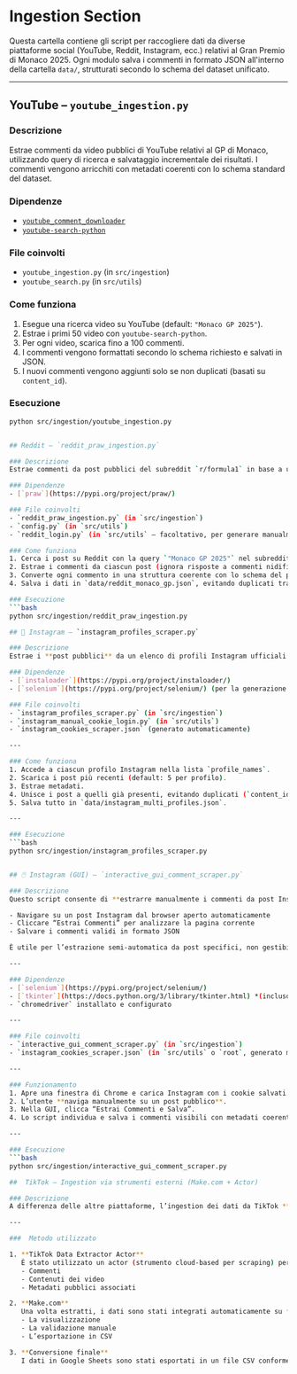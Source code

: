 # Ingestion Section

Questa cartella contiene gli script per raccogliere dati da diverse piattaforme social (YouTube, Reddit, Instagram, ecc.) relativi al Gran Premio di Monaco 2025. Ogni modulo salva i commenti in formato JSON all'interno della cartella `data/`, strutturati secondo lo schema del dataset unificato.

---

##  YouTube – `youtube_ingestion.py`

### Descrizione
Estrae commenti da video pubblici di YouTube relativi al GP di Monaco, utilizzando query di ricerca e salvataggio incrementale dei risultati. I commenti vengono arricchiti con metadati coerenti con lo schema standard del dataset.

### Dipendenze
- [`youtube_comment_downloader`](https://pypi.org/project/youtube-comment-downloader/)
- [`youtube-search-python`](https://pypi.org/project/youtube-search-python/)

### File coinvolti
- `youtube_ingestion.py` (in `src/ingestion`)
- `youtube_search.py` (in `src/utils`)

### Come funziona
1. Esegue una ricerca video su YouTube (default: `"Monaco GP 2025"`).
2. Estrae i primi 50 video con `youtube-search-python`.
3. Per ogni video, scarica fino a 100 commenti.
4. I commenti vengono formattati secondo lo schema richiesto e salvati in JSON.
5. I nuovi commenti vengono aggiunti solo se non duplicati (basati su `content_id`).

### Esecuzione
```bash
python src/ingestion/youtube_ingestion.py


## Reddit – `reddit_praw_ingestion.py`

### Descrizione
Estrae commenti da post pubblici del subreddit `r/formula1` in base a una query di ricerca, utilizzando le API ufficiali di Reddit via `PRAW`. I commenti vengono salvati in formato JSON, conformi allo schema del dataset.

### Dipendenze
- [`praw`](https://pypi.org/project/praw/)

### File coinvolti
- `reddit_praw_ingestion.py` (in `src/ingestion`)
- `config.py` (in `src/utils`)
- `reddit_login.py` (in `src/utils` – facoltativo, per generare manualmente il refresh token)

### Come funziona
1. Cerca i post su Reddit con la query `"Monaco GP 2025"` nel subreddit `r/formula1`.
2. Estrae i commenti da ciascun post (ignora risposte a commenti nidificati).
3. Converte ogni commento in una struttura coerente con lo schema del progetto.
4. Salva i dati in `data/reddit_monaco_gp.json`, evitando duplicati tramite `content_id`.

### Esecuzione
```bash
python src/ingestion/reddit_praw_ingestion.py

## 📸 Instagram – `instagram_profiles_scraper.py`

### Descrizione
Estrae i **post pubblici** da un elenco di profili Instagram ufficiali (es. `@f1`, `@scuderiaferrari`, ecc.) tramite la libreria `instaloader`, utilizzando un file di cookie precedentemente salvato per bypassare il login interattivo. I post vengono formattati secondo lo schema del dataset e salvati in formato JSON.

### Dipendenze
- [`instaloader`](https://pypi.org/project/instaloader/)
- [`selenium`](https://pypi.org/project/selenium/) (per la generazione dei cookie)

### File coinvolti
- `instagram_profiles_scraper.py` (in `src/ingestion`)
- `instagram_manual_cookie_login.py` (in `src/utils`)
- `instagram_cookies_scraper.json` (generato automaticamente)

---

### Come funziona
1. Accede a ciascun profilo Instagram nella lista `profile_names`.
2. Scarica i post più recenti (default: 5 per profilo).
3. Estrae metadati.
4. Unisce i post a quelli già presenti, evitando duplicati (`content_id`).
5. Salva tutto in `data/instagram_multi_profiles.json`.

---

### Esecuzione
```bash
python src/ingestion/instagram_profiles_scraper.py


## 🖱️ Instagram (GUI) – `interactive_gui_comment_scraper.py`

### Descrizione
Questo script consente di **estrarre manualmente i commenti da post Instagram** visitati tramite browser. Dopo aver caricato i cookie utente per accedere a Instagram, l’interfaccia GUI ti permette di:

- Navigare su un post Instagram dal browser aperto automaticamente
- Cliccare “Estrai Commenti” per analizzare la pagina corrente
- Salvare i commenti validi in formato JSON

È utile per l’estrazione semi-automatica da post specifici, non gestibili via API o `instaloader`.

---

### Dipendenze
- [`selenium`](https://pypi.org/project/selenium/)
- [`tkinter`](https://docs.python.org/3/library/tkinter.html) *(incluso in Python standard)*
- `chromedriver` installato e configurato

---

### File coinvolti
- `interactive_gui_comment_scraper.py` (in `src/ingestion`)
- `instagram_cookies_scraper.json` (in `src/utils` o `root`, generato manualmente)

---

### Funzionamento
1. Apre una finestra di Chrome e carica Instagram con i cookie salvati.
2. L’utente **naviga manualmente su un post pubblico**.
3. Nella GUI, clicca “Estrai Commenti e Salva”.
4. Lo script individua e salva i commenti visibili con metadati coerenti con il dataset.

---

### Esecuzione
```bash
python src/ingestion/interactive_gui_comment_scraper.py

##  TikTok – Ingestion via strumenti esterni (Make.com + Actor)

### Descrizione
A differenza delle altre piattaforme, l’ingestion dei dati da TikTok **non è avvenuta tramite script Python**, ma sfruttando servizi esterni per uno scraping affidabile ed efficiente. Questo approccio ha permesso di superare le limitazioni tecniche imposte da TikTok alle API pubbliche.

---

###  Metodo utilizzato

1. **TikTok Data Extractor Actor**  
   È stato utilizzato un actor (strumento cloud-based per scraping) per estrarre:
   - Commenti
   - Contenuti dei video
   - Metadati pubblici associati

2. **Make.com**  
   Una volta estratti, i dati sono stati integrati automaticamente su **Google Sheets** usando Make (ex Integromat), per facilitarne:
   - La visualizzazione
   - La validazione manuale
   - L’esportazione in CSV

3. **Conversione finale**  
   I dati in Google Sheets sono stati esportati in un file CSV conforme allo schema del progetto e salvati in:



